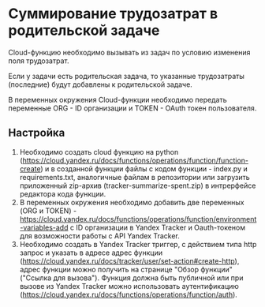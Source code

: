 # Суммирование трудозатрат в родительской задаче
Cloud-функцию необходимо вызывать из задач по условию изменения поля трудозатрат.

Если у задачи есть родительская задача, то указанные трудозатраты (последние) будут добавлены к родительской задаче.

В переменных окружения Cloud-функции необходимо передать переменные ORG - ID организации и TOKEN - OAuth токен пользователя.

## Настройка
1. Необходимо создать cloud функцию на python (https://cloud.yandex.ru/docs/functions/operations/function/function-create) и в созданной функции файлы с кодом функции - index.py и requirements.txt, аналогичные файлам в репозитории или загрузить приложенный zip-архив (tracker-summarize-spent.zip) в интрерфейсе редактора кода функции.
2. В переменных окружения необходимо добавить две переменных (ORG и TOKEN) - https://cloud.yandex.ru/docs/functions/operations/function/environment-variables-add с ID организации в Yandex Tracker и Oauth-токеном для возможности работы с API Yandex Tracker.
3. Необходимо создать в Yandex Tracker триггер, с действием типа http запрос и указать в адресе адрес функции (https://cloud.yandex.ru/docs/tracker/user/set-action#create-http), адрес функции можно получить на странице "Обзор функции" ("Ссылка для вызова"). Функция должна быть публичной или при вызове из Yandex Tracker можно использовать аутентификацию (https://cloud.yandex.ru/docs/functions/operations/function/auth).
